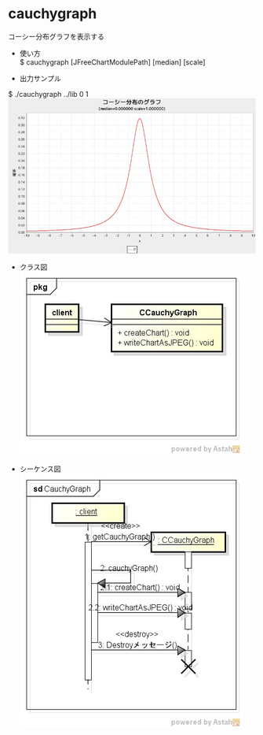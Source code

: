 cauchygraph
===========
コーシー分布グラフを表示する

* 使い方  
$ cauchygraph [JFreeChartModulePath] [median] [scale]

* 出力サンプル  

$ ./cauchygraph ../lib 	0 1  
![cauchygraph](images/cauchyGraph.jpg)

* クラス図  
![cauchygraph](images/pkgCauchyGraph.jpg)

* シーケンス図  
![cauchygraph](images/sdCauchyGraph.jpg)

